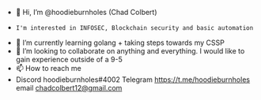 - 👋 Hi, I’m @hoodieburnholes (Chad Colbert)
-     I'm interested in INFOSEC, Blockchain security and basic automation 
- 🌱 I’m currently learning golang + taking steps towards my CSSP 
- 💞️ I’m looking to collaborate on anything and everything. I would like to gain experience outside of a 9-5
- 📫 How to reach me 
-   Discord hoodieburnholes#4002
    Telegram https://t.me/hoodieburnholes
    email chadcolbert12@gmail.com


